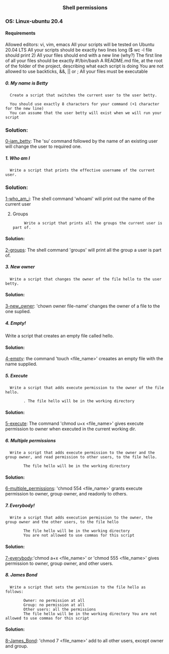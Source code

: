### <div align="center">Shell permissions</div>
### OS: Linux-ubuntu 20.4

#### Requirements

Allowed editors: vi, vim, emacs
All your scripts will be tested on Ubuntu 20.04 LTS
All your scripts should be exactly two lines long ($ wc -l file should print 2)
All your files should end with a new line (why?)
The first line of all your files should be exactly #!/bin/bash
A README.md file, at the root of the folder of the project, describing what each script is doing
You are not allowed to use backticks, &&, || or ;
All your files must be executable

##### 0. My name is Betty

      Create a script that switches the current user to the user betty.

      You should use exactly 8 characters for your command (+1 character for the new line)
      You can assume that the user betty will exist when we will run your script
      
### Solution:

[0-iam_betty](https://github.com/mideactive/alx-system_engineering-devops/blob/master/0x01-shell_permissions/0-iam_betty): The 'su' command followed by the name of an existing user will change the user to required one.


##### 1. Who am I

      Write a script that prints the effective username of the current user.
      
### Solution: 

[1-who_am_i](https://github.com/mideactive/alx-system_engineering-devops/blob/master/0x01-shell_permissions/1-who_am_i): The shell command 'whoami' will print out the name of the current user


2. Groups

            Write a script that prints all the groups the current user is part of.
            
#### Solution:

[2-groups](https://github.com/mideactive/alx-system_engineering-devops/blob/master/0x01-shell_permissions/2-groups): The shell command 'groups' will print all the group a user is part of.



##### 3. New owner

      Write a script that changes the owner of the file hello to the user betty.
      
#### Solution:

[3-new_owner](https://github.com/mideactive/alx-system_engineering-devops/blob/master/0x01-shell_permissions/3-new_owner): 'chown owner file-name' changes the owner of a file to the one suplied.


##### 4. Empty!

Write a script that creates an empty file called hello.

#### Solution:

[4-empty](https://github.com/mideactive/alx-system_engineering-devops/blob/master/0x01-shell_permissions/4-empty): the command 'touch <file_name>' creaates an empty file with the name supplied.


##### 5. Execute

      Write a script that adds execute permission to the owner of the file hello.

            . The file hello will be in the working directory
            
#### Solution:

[5-execute](https://github.com/mideactive/alx-system_engineering-devops/blob/master/0x01-shell_permissions/5-execute): The command 'chmod u+x <file_name>' gives execute permission to owner when executed in the current working dir.
            
            
##### 6. Multiple permissions

      Write a script that adds execute permission to the owner and the group owner, and read permission to other users, to the file hello.

            The file hello will be in the working directory
            
#### Solution:

[6-multiple_permissions](https://github.com/mideactive/alx-system_engineering-devops/blob/master/0x01-shell_permissions/6-multiple_permissions): 'chmod 554 <file_name>' grants execute permission to owner, group owner, and readonly to others.


##### 7. Everybody!

      Write a script that adds execution permission to the owner, the group owner and the other users, to the file hello

            The file hello will be in the working directory
            You are not allowed to use commas for this script
            
#### Solution:

[7-everybody](https://github.com/mideactive/alx-system_engineering-devops/blob/master/0x01-shell_permissions/7-everybody):'chmod a+x <file_name>' or 'chmod 555 <file_name>' gives permission to owner, group owner, and other users.


##### 8. James Bond

      Write a script that sets the permission to the file hello as follows:

            Owner: no permission at all
            Group: no permission at all
            Other users: all the permissions
            The file hello will be in the working directory You are not allowed to use commas for this script
            
#### Solution:

[8-James_Bond](https://github.com/mideactive/alx-system_engineering-devops/blob/master/0x01-shell_permissions/8-James_Bond): 'chmod 7 <file_name>' add to all other users, except owner and group.

